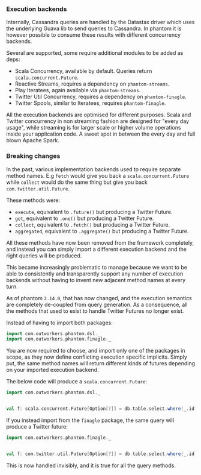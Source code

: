 ### Execution backends

Internally, Cassandra queries are handled by the Datastax driver which uses the underlying Guava lib to send queries to Cassandra.
In phantom it is however possible to consume these results with different concurrency backends.

Several are supported, some require additional modules to be added as deps:

- Scala Concurrency, available by default. Queries return `scala.concurrent.Future`.
- Reactive Streams, requires a dependency on `phantom-streams`.
- Play Iteratees, again available via `phantom-streams`.
- Twitter Util Concurrency, requires a dependency on `phantom-finagle`.
- Twitter Spools, similar to Iteratees, requires `phantom-finagle`.


All the execution backends are optimised for different purposes. Scala and Twitter concurrency in non
streaming fashion are designed for "every day usage", while streaming is for larger scale or higher volume
operations inside your application code. A sweet spot in between the every day and full blown Apache Spark.


### Breaking changes

In the past, various implementation backends used to require separate method names. E.g `fetch` would give you back a 
`scala.concurrent.Future` while `collect` would do the same thing but give you back `com.twitter.util.Future`.

These methods were:

- `execute`, equivalent to `.future()` but producing a Twitter Future.
- `get`, equivalent to `.one()` but producing a Twitter Future.
- `collect`, equivalent to `.fetch()` but producing a Twitter Future.
- `aggregated`, equivalent to `.aggregate()` but producing a Twitter Future.

All these methods have now been removed from the framework completely, and instead you can simply import
a different execution backend and the right queries will be produced.


This became increasingly problematic to manage because we want to be able to consistently and transparently support
any number of execution backends without having to invent new adjacent method names at every turn.

As of phantom `2.14.0`, that has now changed, and the execution semantics are completely de-coupled from
query generation. As a consequence, all the methods that used to exist to handle Twitter Futures no longer exist.


Instead of having to import both packages:

```scala
import com.outworkers.phantom.dsl._
import com.outworkers.phantom.finagle._
```

You are now required to choose, and import only one of the packages in scope, as they now define conflicting
execution specific implicits. Simply put, the same method names will return different kinds of futures
depending on your imported execution backend.

The below code will produce a `scala.concurrent.Future`:

```scala
import com.outworkers.phantom.dsl._


val f: scala.concurrent.Future[Option[?]] = db.table.select.where(_.id eqs id).one()
```


If you instead import from the `finagle` package, the same query will produce a Twitter future:

```scala
import com.outworkers.phantom.finagle._


val f: com.twitter.util.Future[Option[?]] = db.table.select.where(_.id eqs id).one()
```

This is now handled invisibly, and it is true for all the query methods.